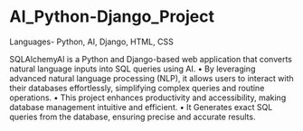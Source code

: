 # AI_Python-Django_Project
Languages- Python, AI, Django, HTML, CSS

SQLAlchemyAI is a Python and Django-based web application that converts natural language inputs into SQL queries
 using AI.
 • By leveraging advanced natural language processing (NLP), it allows users to interact with their databases effortlessly,
 simplifying complex queries and routine operations.
 • This project enhances productivity and accessibility, making database management intuitive and efficient.
 • It Generates exact SQL queries from the database, ensuring precise and accurate results.
